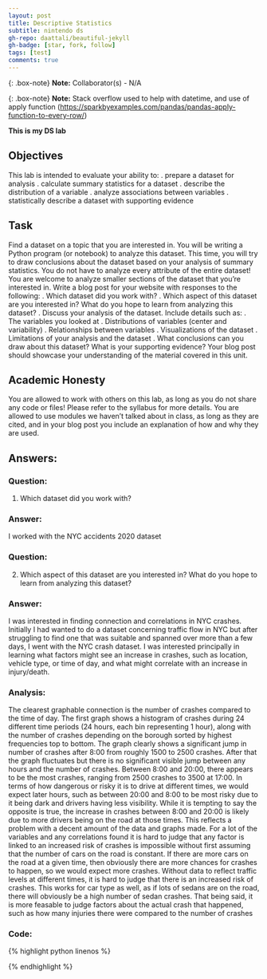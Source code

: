 ```yaml
---
layout: post
title: Descriptive Statistics
subtitle: nintendo ds
gh-repo: daattali/beautiful-jekyll
gh-badge: [star, fork, follow]
tags: [test]
comments: true
---
```


{: .box-note}
**Note:** Collaborator(s) - N/A

{: .box-note}
**Note:** Stack overflow used to help with datetime, and use of apply function (https://sparkbyexamples.com/pandas/pandas-apply-function-to-every-row/)

**This is my DS lab**


## Objectives
This lab is intended to evaluate your ability to:
. prepare a dataset for analysis
. calculate summary statistics for a dataset
. describe the distribution of a variable
. analyze associations between variables
. statistically describe a dataset with supporting evidence

## Task
Find a dataset on a topic that you are interested in. You will be writing a Python program (or notebook) to analyze this dataset. This time, you will try to draw conclusions about the dataset based on your analysis of summary statistics. You do not have to analyze every attribute of the entire dataset! You are welcome to analyze smaller sections of the dataset that youʼre interested in. Write a blog post for your website with responses to the following:
. Which dataset did you work with?
. Which aspect of this dataset are you interested in? What do you hope to learn from analyzing this dataset?
. Discuss your analysis of the dataset. Include details such as:
. The variables you looked at
. Distributions of variables (center and variability)
. Relationships between variables
. Visualizations of the dataset
. Limitations of your analysis and the dataset
. What conclusions can you draw about this dataset? What is your supporting evidence? Your blog post should showcase your understanding of the material covered in this unit.

## Academic Honesty
You are allowed to work with others on this lab, as long as you do not share any code or files! Please refer to
the syllabus for more details.
You are allowed to use modules we havenʼt talked about in class, as long as they are cited, and in your blog
post you include an explanation of how and why they are used.

## Answers:

### Question:
1. Which dataset did you work with?

### Answer:
I worked with the NYC accidents 2020 dataset

### Question:
2. Which aspect of this dataset are you interested in? What do you hope to learn from analyzing this dataset?

### Answer:
I was interested in finding connection and correlations in NYC crashes. Initially I had wanted to do a dataset concerning traffic flow in NYC but after struggling to find one that was suitable and spanned over more than a few days, I went with the NYC crash dataset. I was interested principally in learning what factors might see an increase in crashes, such as location, vehicle type, or time of day, and what might correlate with an increase in injury/death.

### Analysis:

The clearest graphable connection is the number of crashes compared to the time of day. The first graph shows a histogram of crashes during 24 different  time periods (24 hours, each bin representing 1 hour), along with the number of  crashes depending on the borough sorted by highest frequencies top to bottom. The graph clearly shows a significant jump in number of crashes after 8:00 from roughly 1500 to 2500 crashes. After that the graph fluctuates but there is no significant visible jump between any hours and the number of crashes. Between 8:00 and 20:00, there appears to be the most crashes, ranging from 2500 crashes to 3500 at 17:00. In terms of how dangerous or risky it is to drive at different times, we would expect later hours, such as between 20:00 and 8:00 to be most risky due to it being dark and drivers having less visibility. While it is tempting to say the opposite is true, the increase in crashes between 8:00 and 20:00 is likely due to more drivers being on the road at those times. This reflects a problem with a decent amount of the data and graphs made. For a lot of the variables and any correlations found it is hard to judge that any factor is linked to an increased risk of crashes is impossible without first assuming that the number of cars on the road is constant. If there are more cars on the road at a given time, then obviously there are more chances for crashes to happen, so we would expect more crashes. Without data to reflect traffic levels at different times, it is hard to judge that there is an increased risk of crashes. This works for car type as well, as if lots of sedans are on the road, there will obviously be a high number of sedan crashes. That being said, it is more feasable to judge factors about the actual crash that happened, such as how many injuries there were compared to the number of crashes

### Code:
{% highlight python linenos %}

{% endhighlight %}
